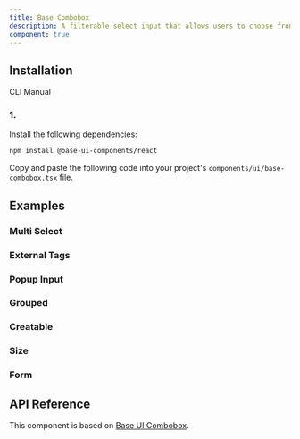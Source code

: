 ```yaml
---
title: Base Combobox
description: A filterable select input that allows users to choose from predefined options. Built on top of Base UI Combobox component with shadcn styling.
component: true
---
```


## Installation

CLI
Manual

### 1.

Install the following dependencies:

```bash
npm install @base-ui-components/react
```

Copy and paste the following code into your project's `components/ui/base-combobox.tsx` file.

## Examples

### Multi Select

### External Tags

### Popup Input

### Grouped

### Creatable

### Size

### Form

## API Reference

This component is based on [Base UI Combobox](https://base-ui.com/react/components/combobox).
